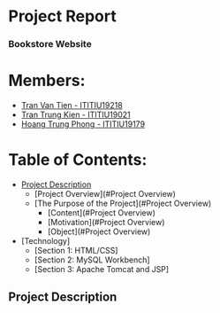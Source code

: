 <h1>Project Report</h1>

<h3>Bookstore Website</h3>

# Members:
- [Tran Van Tien - ITITIU19218](https://www.facebook.com/profile.php?id=100010644854591)
- [Tran Trung Kien - ITITIU19021](https://www.facebook.com/kyun.iam)
- [Hoang Trung Phong - ITITIU19179](https://www.facebook.com/hoang.trungphong.94)

# Table of Contents:
* [Project Description](#project-description)
    * [Project Overview](#Project Overview)
    * [The Purpose of the Project](#Project Overview)
        * [Content](#Project Overview)
        * [Motivation](#Project Overview)
        * [Object](#Project Overview)
* [Technology]
    * [Section 1: HTML/CSS]	
    * [Section 2: MySQL Workbench]
    * [Section 3: Apache Tomcat and JSP]


    
<h2 id="project-description">Project Description</h2>